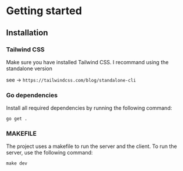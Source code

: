 # Getting started 

## Installation

### Tailwind CSS
Make sure you have installed Tailwind CSS. 
I recommand using the standalone version

see -> `https://tailwindcss.com/blog/standalone-cli`

### Go dependencies
Install all required dependencies by running the following command:

`go get .`

### MAKEFILE
The project uses a makefile to run the server and the client.
To run the server, use the following command:

`make dev`


